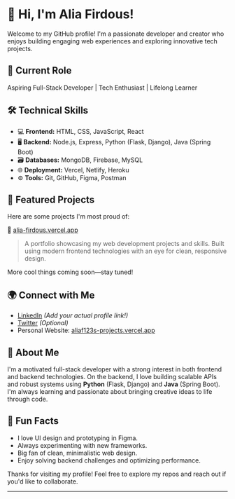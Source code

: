 # 👋 Hi, I'm Alia Firdous!

Welcome to my GitHub profile! I'm a passionate developer and creator who enjoys building engaging web experiences and exploring innovative tech projects.

## 💼 Current Role
Aspiring Full-Stack Developer | Tech Enthusiast | Lifelong Learner

## 🛠️ Technical Skills
- 💻 **Frontend:** HTML, CSS, JavaScript, React
- 🖥️ **Backend:** Node.js, Express, Python (Flask, Django), Java (Spring Boot)
- 🗃️ **Databases:** MongoDB, Firebase, MySQL
- 🌐 **Deployment:** Vercel, Netlify, Heroku
- ⚙️ **Tools:** Git, GitHub, Figma, Postman

## 🌟 Featured Projects
Here are some projects I'm most proud of:

🔗 [alia-firdous.vercel.app](https://vercel.com/aliaf123s-projects/alia-firdous)  
> A portfolio showcasing my web development projects and skills. Built using modern frontend technologies with an eye for clean, responsive design.

More cool things coming soon—stay tuned!

## 🌍 Connect with Me
- [LinkedIn](https://linkedin.com) *(Add your actual profile link!)*
- [Twitter](https://twitter.com) *(Optional)*
- Personal Website: [aliaf123s-projects.vercel.app](https://vercel.com/aliaf123s-projects/alia-firdous)

## 📖 About Me
I'm a motivated full-stack developer with a strong interest in both frontend and backend technologies. On the backend, I love building scalable APIs and robust systems using **Python** (Flask, Django) and **Java** (Spring Boot). I'm always learning and passionate about bringing creative ideas to life through code.

## 🎉 Fun Facts
- I love UI design and prototyping in Figma.
- Always experimenting with new frameworks.
- Big fan of clean, minimalistic web design.
- Enjoy solving backend challenges and optimizing performance.

Thanks for visiting my profile! Feel free to explore my repos and reach out if you'd like to collaborate.

---

